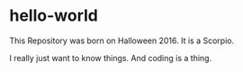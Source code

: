 # hello-world
This Repository was born on Halloween 2016. It is a Scorpio.


I really just want to know things. And coding is a thing.
